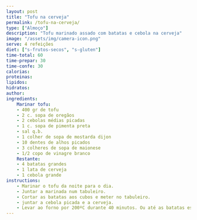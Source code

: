 ```yaml
---
layout: post
title: "Tofu na cerveja"
permalink: /tofu-na-cerveja/
type: ["Almoço"]
description: "Tofu marinado assado com batatas e cebola na cerveja"
image: "/assets/img/camera-icon.png"
serve: 4 refeições
diet: ["s-frutos-secos", "s-gluten"]
time-total: 60
time-prepar: 30
time-confe: 30
calorias:
proteinas:
lipidos:
hidratos:
author: 
ingredients:
    Marinar tofu:
    - 400 gr de tofu
    - 2 c. sopa de oregãos
    - 2 cebolas médias picadas
    - 1 c. sopa de pimenta preta
    - sal q.b.
    - 1 colher de sopa de mostarda dijon
    - 10 dentes de alhos picados
    - 3 colheres de sopa de maionese
    - 1/2 copo de vinagre branco
    Restante:
    - 4 batatas grandes
    - 1 lata de cerveja
    - 1 cebola grande
instructions:
    - Marinar o tofu da noite para o dia.
    - Juntar a marinada num tabuleiro.
    - Cortar as batatas aos cubos e meter no tabuleiro.
    - juntar a cebola picada e a cerveja.
    - Levar ao forno por 200ºC durante 40 minutos. Ou até as batatas estarem douradas.s
---
```

